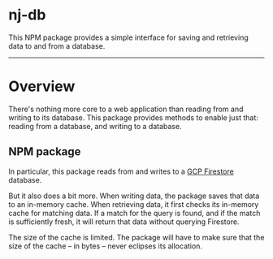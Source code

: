 # nj-db

This NPM package provides a simple interface for saving and retrieving data to and from a database.

---
# Overview

There's nothing more core to a web application than reading from and writing to its database. This package provides methods to enable just that: reading from a database, and writing to a database.

## NPM package
In particular, this package reads from and writes to a [GCP Firestore](https://cloud.google.com/firestore/docs) database.

But it also does a bit more. When writing data, the package saves that data to an in-memory cache. When retrieving data, it first checks its in-memory cache for matching data. If a match for the query is found, and if the match is sufficiently fresh, it will return that data without querying Firestore.

The size of the cache is limited. The package will have to make sure that the size of the cache – in bytes – never eclipses its allocation.
